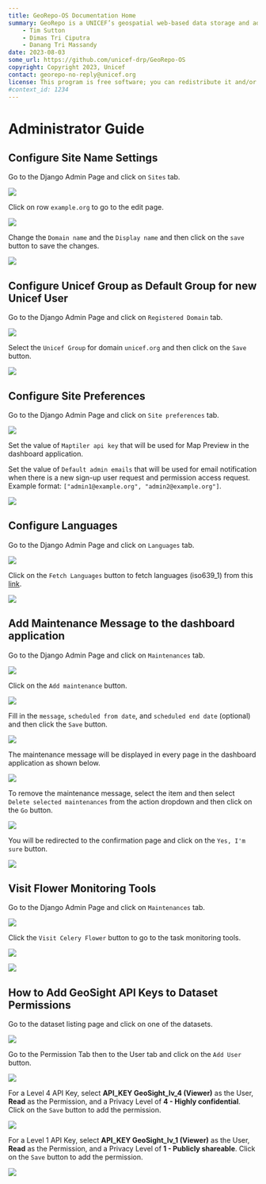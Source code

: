 ```yaml
---
title: GeoRepo-OS Documentation Home 
summary: GeoRepo is a UNICEF’s geospatial web-based data storage and administrative boundary harmonization platform.
    - Tim Sutton
    - Dimas Tri Ciputra
    - Danang Tri Massandy
date: 2023-08-03
some_url: https://github.com/unicef-drp/GeoRepo-OS
copyright: Copyright 2023, Unicef
contact: georepo-no-reply@unicef.org
license: This program is free software; you can redistribute it and/or modify it under the terms of the GNU Affero General Public License as published by the Free Software Foundation; either version 3 of the License, or (at your option) any later version.
#context_id: 1234
---
```

# Administrator Guide
<!-- Narrative Instructions on how admin users will use the product/platform -->
<!-- Replace all of the titles with relevant titles -->

## Configure Site Name Settings

Go to the Django Admin Page and click on `Sites` tab.

![](./img/admin-sites-tab.png)

Click on row `example.org` to go to the edit page. 

![](./img/admin-sites-edit.png)

Change the `Domain name` and the `Display name` and then click on the `save` button to save the changes.

![](./img/admin-sites-form.png)


## Configure Unicef Group as Default Group for new Unicef User

Go to the Django Admin Page and click on `Registered Domain` tab.

![](./img/admin-registered-domain-tab.png)

Select the `Unicef Group` for domain `unicef.org` and then click on the `Save` button.

![](./img/admin-registered-domain-edit.png)

## Configure Site Preferences

Go to the Django Admin Page and click on `Site preferences` tab.

![](./img/admin-site-preferences-tab.png)

Set the value of `Maptiler api key` that will be used for Map Preview in the dashboard application.

Set the value of `Default admin emails` that will be used for email notification when there is a new sign-up user request and permission access request. Example format: `["admin1@example.org", "admin2@example.org"]`.

![](./img/admin-site-preferences-edit.png)

## Configure Languages

Go to the Django Admin Page and click on `Languages` tab.

![](./img/admin-languages-tab.png)

Click on the `Fetch Languages` button to fetch languages (iso639_1) from this [link](https://restcountries.com/v2/all?fields=name,languages).

![](./img/admin-languages-fetch.png)

## Add Maintenance Message to the dashboard application

Go to the Django Admin Page and click on `Maintenances` tab.

![](./img/admin-maintenances-tab.png)

Click on the `Add maintenance` button.

![](./img/admin-maintenance-add.png)

Fill in the `message`, `scheduled from date`, and `scheduled end date` (optional) and then click the `Save` button.

![](./img/admin-maintenance-form.png)

The maintenance message will be displayed in every page in the dashboard application as shown below.

![](./img/admin-maintenance-preview.png)

To remove the maintenance message, select the item and then select `Delete selected maintenances` from the action dropdown and then click on the `Go` button.

![](./img/admin-maintenance-delete.png)

You will be redirected to the confirmation page and click on the `Yes, I'm sure` button.

![](./img/admin-maintenance-delete-confirm.png)

## Visit Flower Monitoring Tools

Go to the Django Admin Page and click on `Maintenances` tab.

![](./img/admin-maintenances-tab.png)

Click the `Visit Celery Flower` button to go to the task monitoring tools.

![](./img/admin-maintenances-flower.png)

![](./img/flower.png)

## How to Add GeoSight API Keys to Dataset Permissions 

Go to the dataset listing page and click on one of the datasets.

![](./img/gs-api-key-1.png)

Go to the Permission Tab then to the User tab and click on the `Add User` button.

![](./img/gs-api-key-2.png)

For a Level 4 API Key, select **API_KEY GeoSight_lv_4 (Viewer)** as the User, **Read** as the Permission, and a Privacy Level of **4 - Highly confidential**. Click on the `Save` button to add the permission.

![](./img/gs-api-key-3.png)

For a Level 1 API Key, select **API_KEY GeoSight_lv_1 (Viewer)** as the User, **Read** as the Permission, and a Privacy Level of **1 - Publicly shareable**. Click on the `Save` button to add the permission.

![](./img/gs-api-key-4.png)

